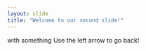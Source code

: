 ```yaml
---
layout: slide
title: "Welcome to our second slide!"
---
```

with something
Use the left arrow to go back!
